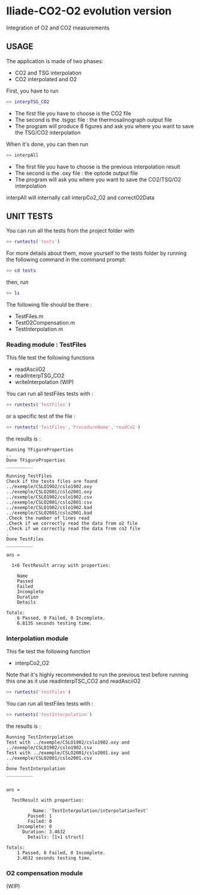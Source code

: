 # Iliade-CO2-O2 evolution version

Integration of O2 and CO2 measurements

## USAGE

The application is made of two phases:

* CO2 and TSG interpolation
* CO2 interpolated and O2

First, you have to run

```matlab
>> interpTSG_CO2
```

* The first file you have to choose is the CO2 file
* The second is the .tsgqc file : the thermosalinograph output file
* The program will produce 8 figures and ask you where you want to save the TSG/CO2 interpolation

When it's done, you can then run

```bash
>> interpAll
```

* The first file you have to choose is the previous interpolation result
* The second is the .oxy file : the optode output file
* The program will ask you where you want to save the CO2/TSG/O2 interpolation

interpAll will internally call interpCo2_O2 and correctO2Data

## UNIT TESTS

You can run all the tests from the project folder with

```matlab
>> runtests('tests')
```

For more details about them, move yourself to the tests folder by running the following command in the command prompt:

```matlab
>> cd tests
```

then, run

```matlab
>> ls
```

The following file should be there :

* TestFiles.m
* TestO2Compensation.m
* TestInterpolation.m

### Reading module : TestFiles

This file test the following functions

* readAsciiO2
* readInterpTSG_CO2
* writeInterpolation (WIP)

You can run all testFiles tests with :

```matlab
>> runtests('TestFiles')
```

or a specific test of the file :

```matlab
>> runtests('TestFiles','ProcedureName','readCo2')
```

the results is :

```text
Running TFigureProperties
..
Done TFigureProperties
__________

Running TestFiles
Check if the tests files are found
../exemple/CSLO1902/cslo1902.oxy
../exemple/CSLO2001/cslo2001.oxy
../exemple/CSLO1902/cslo1902.csv
../exemple/CSLO2001/cslo2001.csv
../exemple/CSLO1902/cslo1902.bad
../exemple/CSLO2001/cslo2001.bad
.Check the number of lines read
.Check if we correctly read the data from o2 file
.Check if we correctly read the data from co2 file
.
Done TestFiles
__________

ans =

  1×6 TestResult array with properties:

    Name
    Passed
    Failed
    Incomplete
    Duration
    Details

Totals:
    6 Passed, 0 Failed, 0 Incomplete.
    6.8135 seconds testing time.
```

### Interpolation module

This fie test the following function

* interpCo2_O2

Note that it's highly recommended to run the previous test before running this one as it use readinterpTSC_CO2 and readAsciiO2

```matlab
>> runtests('testFiles')
```

You can run all testFiles tests with :

```matlab
>> runtests('testInterpolation')
```

the results is :

```text
Running TestInterpolation
Test with ../exemple/CSLO1902/cslo1902.oxy and ../exemple/CSLO1902/cslo1902.csv
Test with ../exemple/CSLO2001/cslo2001.oxy and ../exemple/CSLO2001/cslo2001.csv
.
Done TestInterpolation
__________


ans =

  TestResult with properties:

          Name: 'TestInterpolation/interpolationTest'
        Passed: 1
        Failed: 0
    Incomplete: 0
      Duration: 3.4632
        Details: [1×1 struct]

Totals:
    1 Passed, 0 Failed, 0 Incomplete.
    3.4632 seconds testing time.
```

### O2 compensation module

(WIP)
